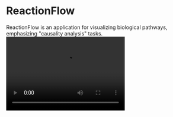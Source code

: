 # ReactionFlow
ReactionFlow is an application for visualizing biological pathways, emphasizing "causality analysis" tasks.
<video src="http://www.cs.uic.edu/~tdang/ReactionFlow/video.mp4" width="320" height="200" controls preload></video>
